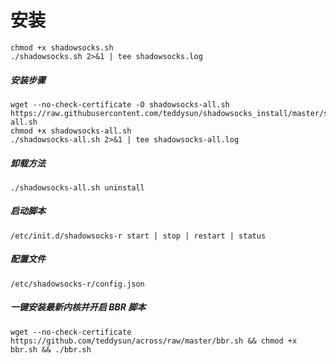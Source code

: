 # 安装
	
	chmod +x shadowsocks.sh
	./shadowsocks.sh 2>&1 | tee shadowsocks.log
	

#####	安装步骤

	wget --no-check-certificate -O shadowsocks-all.sh https://raw.githubusercontent.com/teddysun/shadowsocks_install/master/shadowsocks-all.sh
	chmod +x shadowsocks-all.sh
	./shadowsocks-all.sh 2>&1 | tee shadowsocks-all.log
		

#####	卸载方法

	./shadowsocks-all.sh uninstall
	
#####	启动脚本	

	/etc/init.d/shadowsocks-r start | stop | restart | status
	
#####	配置文件	
	/etc/shadowsocks-r/config.json
	
#####	一键安装最新内核并开启 BBR 脚本
	
	wget --no-check-certificate https://github.com/teddysun/across/raw/master/bbr.sh && chmod +x bbr.sh && ./bbr.sh
